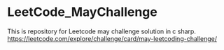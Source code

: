 # LeetCode_MayChallenge

This is repository for Leetcode may challenge solution in c sharp. 
https://leetcode.com/explore/challenge/card/may-leetcoding-challenge/
